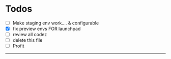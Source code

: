 # Todos

- [ ] Make staging env work.... & configurable
- [X] fix preview envs FOR launchpad
- [ ] review all codez
- [ ] delete this file
- [ ] Profit
-----

